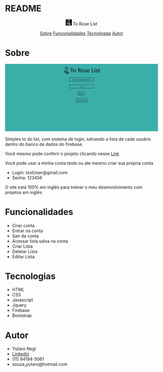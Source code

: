 # README

<p align="center"><img style = " -webkit-filter: invert(100%); filter: invert(100%);" src="./IMG/logo.png" width=20px> To Rose List </p>

<p align="center"> 
    <a href="#sobre">Sobre</a>
    <a href="#funcionalidades">Funcionalidades</a>
    <a href="#tecnologias">Tecnologias</a>
    <a href="#Autor">Autor</a>
 </p>

 # Sobre
 <img src="./IMG/GifForGit.gif" >

 <p>Simples to do list, com sistema de login, salvando a lista de cada usuário dentro do banco de dados do firebase.</p>
 <p>Você mesmo pode conferir o projeto clicando nesse <a href="https://yutaronegi.github.io/toRoseList/">Link</a></p>
 <p>Você pode usar a minha conta teste ou ate mesmo criar sua própria conta</p>
    <ul>
    <li>Login: testUser@gmail.com</li>
    <li>Senha: 123456</li>
 </ul>

 <p>O site está 100% em inglês para treinar o meu desenvolvimento com projetos em inglês</p>

 # Funcionalidades 
<ul>
    <li>Criar conta</li>
    <li>Entrar na conta</li>
    <li>Sair da conta</li>
    <li>Acessar lista salva na conta</li>
    <li>Criar Lista</li>
    <li>Deletar Lista</li>
    <li>Editar Lista</li>
 </ul>

 # Tecnologias
 <ul>
    <li>HTML</li>
    <li>CSS</li>
    <li>Javascript</li>
    <li>Jquery</li>
    <li>Firebase</li>
    <li>Bootstrap</li>
 </ul>

 # Autor

 <ul>
    <li>Yutaro Negi</li>
    <li><a href="https://www.linkedin.com/in/yutaronegi/">Linkedin</a></li>
    <li>(11) 94194-5061</li>
    <li>souza_yutaro@hotmail.com</li>
 </ul>

